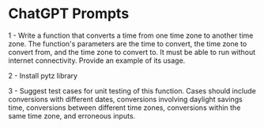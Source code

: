 # ChatGPT Prompts

1 - Write a function that converts a time from one time zone to another time zone. The function's parameters are the time to convert, the time zone to convert from, and the time zone to convert to. It must be able to run without internet connectivity. Provide an example of its usage.

2 - Install pytz library

3 - Suggest test cases for unit testing of this function. Cases should include conversions with different dates, conversions involving daylight savings time, conversions between different time zones, conversions within the same time zone, and erroneous inputs.

